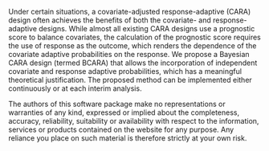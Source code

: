 Under certain situations, a covariate-adjusted response-adaptive (CARA) design often achieves the benefits of both the covariate- and response-adaptive designs. While almost all existing CARA designs use a prognostic score to balance covariates, the calculation of the prognostic score requires the use of response as the outcome, which renders the dependence of the covariate adaptive probabilities on the response. We propose a Bayesian CARA design (termed BCARA) that allows the incorporation of independent covariate and response adaptive probabilities, which has a meaningful theoretical justification. The proposed method can be implemented either continuously or at each interim analysis.   

The authors of this software package make no representations or warranties of any kind, expressed or implied about the completeness, accuracy, reliability, suitability or availability with respect to the information, services or products contained on the website for any purpose. Any reliance you place on such material is therefore strictly at your own risk.
